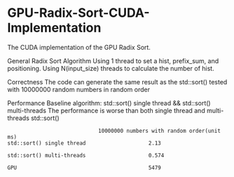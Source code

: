 # GPU-Radix-Sort-CUDA-Implementation
The CUDA implementation of the GPU Radix Sort.

General Radix Sort Algorithm
Using 1 thread to set a hist, prefix_sum, and positioning. 
Using N(input_size) threads to calculate the number of hist. 

Correctness
The code can generate the same result as the std::sort() tested with 10000000 random numbers in random order

Performance
Baseline algorithm: std::sort() single thread && std::sort() multi-threads
The performance is worse than both single thread and multi-threads std::sort()

                                 10000000 numbers with random order(unit ms)
    std::sort() single thread                    2.13
 
    std::sort() multi-threads                    0.574

    GPU                                          5479


